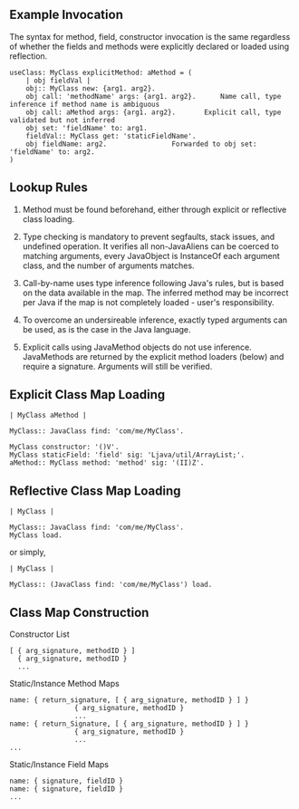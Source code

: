 ## Example Invocation

The syntax for method, field, constructor invocation is the same regardless of whether the fields and methods were explicitly declared or loaded using reflection.

```
useClass: MyClass explicitMethod: aMethod = (
    | obj fieldVal |
    obj:: MyClass new: {arg1. arg2}.
    obj call: 'methodName' args: {arg1. arg2}.		Name call, type inference if method name is ambiguous
    obj call: aMethod args: {arg1. arg2}.		Explicit call, type validated but not inferred
    obj set: 'fieldName' to: arg1.
    fieldVal:: MyClass get: 'staticFieldName'.
    obj fieldName: arg2.				Forwarded to obj set: 'fieldName' to: arg2.
)
```

## Lookup Rules

1. Method must be found beforehand, either through explicit or reflective class loading.

2. Type checking is mandatory to prevent segfaults, stack issues, and undefined operation. It verifies all non-JavaAliens can be coerced to matching arguments, every JavaObject is InstanceOf each argument class, and the number of arguments matches.

3. Call-by-name uses type inference following Java's rules, but is based on the data available in the map. The inferred method may be incorrect per Java if the map is not completely loaded - user's responsibility.

4. To overcome an undersireable inference, exactly typed arguments can be used, as is the case in the Java language.

5. Explicit calls using JavaMethod objects do not use inference. JavaMethods are returned by the explicit method loaders (below) and require a signature. Arguments will still be verified.

## Explicit Class Map Loading

```
| MyClass aMethod | 

MyClass:: JavaClass find: 'com/me/MyClass'.

MyClass constructor: '()V'.
MyClass staticField: 'field' sig: 'Ljava/util/ArrayList;'.
aMethod:: MyClass method: 'method' sig: '(II)Z'.

```

## Reflective Class Map Loading

```
| MyClass | 

MyClass:: JavaClass find: 'com/me/MyClass'.
MyClass load.
```

or simply,

```
| MyClass |

MyClass:: (JavaClass find: 'com/me/MyClass') load.
```

## Class Map Construction

Constructor List

```
[ { arg_signature, methodID } ]
  { arg_signature, methodID }
  ...
```

Static/Instance Method Maps

```
name: { return_signature, [ { arg_signature, methodID } ] }
		  	    { arg_signature, methodID }
			    ...
name: {	return_Signature, [ { arg_signature, methodID } ] }
			    { arg_signature, methodID } 
			    ...
...
```

Static/Instance Field Maps

```
name: { signature, fieldID }
name: { signature, fieldID }
...
```
